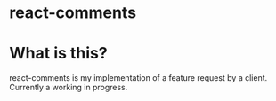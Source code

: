 # react-comments

# What is this?

react-comments is my implementation of a feature request by a client. Currently a working in progress.
